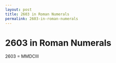 ```yaml
---
layout: post
title: 2603 in Roman Numerals
permalink: 2603-in-roman-numerals
---
```


# 2603 in Roman Numerals

2603 = MMDCIII

